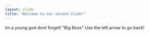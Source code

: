 ```yaml
---
layout: slide
title: "Welcome to our second slide!"
---
```

Im a young god dont forget! "Big Boss"
Use the left arrow to go back!
